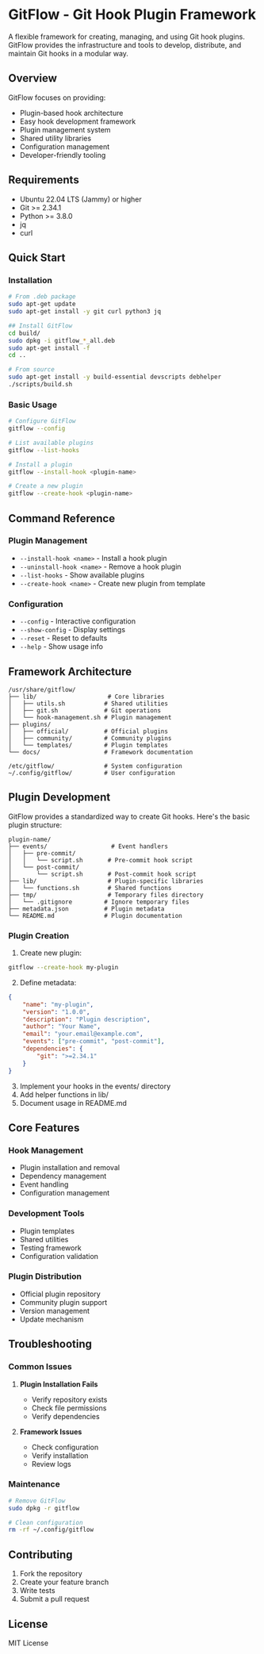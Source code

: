 # GitFlow - Git Hook Plugin Framework

A flexible framework for creating, managing, and using Git hook plugins. GitFlow provides the infrastructure and tools to develop, distribute, and maintain Git hooks in a modular way.

## Overview

GitFlow focuses on providing:
- Plugin-based hook architecture
- Easy hook development framework
- Plugin management system
- Shared utility libraries
- Configuration management
- Developer-friendly tooling

## Requirements

- Ubuntu 22.04 LTS (Jammy) or higher
- Git >= 2.34.1
- Python >= 3.8.0
- jq
- curl

## Quick Start

### Installation

```bash
# From .deb package
sudo apt-get update
sudo apt-get install -y git curl python3 jq

## Install GitFlow
cd build/
sudo dpkg -i gitflow_*_all.deb
sudo apt-get install -f
cd ..

# From source
sudo apt-get install -y build-essential devscripts debhelper
./scripts/build.sh
```

### Basic Usage

```bash
# Configure GitFlow
gitflow --config

# List available plugins
gitflow --list-hooks

# Install a plugin
gitflow --install-hook <plugin-name>

# Create a new plugin
gitflow --create-hook <plugin-name>
```

## Command Reference

### Plugin Management
- `--install-hook <name>` - Install a hook plugin
- `--uninstall-hook <name>` - Remove a hook plugin
- `--list-hooks` - Show available plugins
- `--create-hook <name>` - Create new plugin from template

### Configuration
- `--config` - Interactive configuration
- `--show-config` - Display settings
- `--reset` - Reset to defaults
- `--help` - Show usage info

## Framework Architecture

```
/usr/share/gitflow/
├── lib/                    # Core libraries
│   ├── utils.sh           # Shared utilities
│   ├── git.sh             # Git operations
│   └── hook-management.sh # Plugin management
├── plugins/               
│   ├── official/          # Official plugins
│   ├── community/         # Community plugins
│   └── templates/         # Plugin templates
└── docs/                  # Framework documentation

/etc/gitflow/              # System configuration
~/.config/gitflow/         # User configuration
```

## Plugin Development

GitFlow provides a standardized way to create Git hooks. Here's the basic plugin structure:

```
plugin-name/
├── events/                  # Event handlers
│   ├── pre-commit/         
│   │   └── script.sh       # Pre-commit hook script
│   └── post-commit/        
│       └── script.sh       # Post-commit hook script
├── lib/                    # Plugin-specific libraries
│   └── functions.sh        # Shared functions
├── tmp/                    # Temporary files directory
│   └── .gitignore         # Ignore temporary files
├── metadata.json          # Plugin metadata
└── README.md              # Plugin documentation
```

### Plugin Creation

1. Create new plugin:
```bash
gitflow --create-hook my-plugin
```

2. Define metadata:
```json
{
    "name": "my-plugin",
    "version": "1.0.0",
    "description": "Plugin description",
    "author": "Your Name",
    "email": "your.email@example.com",
    "events": ["pre-commit", "post-commit"],
    "dependencies": {
        "git": ">=2.34.1"
    }
}
```

3. Implement your hooks in the events/ directory
4. Add helper functions in lib/
5. Document usage in README.md

## Core Features

### Hook Management
- Plugin installation and removal
- Dependency management
- Event handling
- Configuration management

### Development Tools
- Plugin templates
- Shared utilities
- Testing framework
- Configuration validation

### Plugin Distribution
- Official plugin repository
- Community plugin support
- Version management
- Update mechanism

## Troubleshooting

### Common Issues
1. **Plugin Installation Fails**
   - Verify repository exists
   - Check file permissions
   - Verify dependencies

2. **Framework Issues**
   - Check configuration
   - Verify installation
   - Review logs

### Maintenance
```bash
# Remove GitFlow
sudo dpkg -r gitflow

# Clean configuration
rm -rf ~/.config/gitflow
```

## Contributing

1. Fork the repository
2. Create your feature branch
3. Write tests
4. Submit a pull request

## License

MIT License